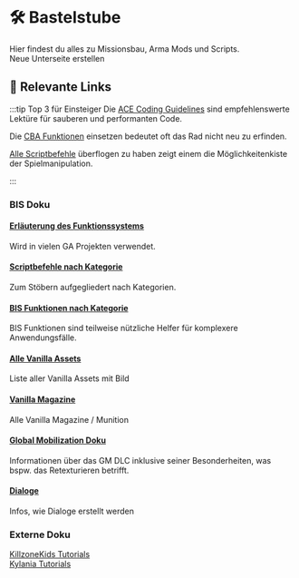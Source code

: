 # 🛠️ Bastelstube

Hier findest du alles zu Missionsbau, Arma Mods und Scripts.  
<GradGitHubLink link="/new/:branch/:dir/bastelstube">Neue Unterseite erstellen</GradGitHubLink>

## 🔗 Relevante Links

:::tip Top 3 für Einsteiger
Die [ACE Coding Guidelines](https://ace3mod.com/wiki/development/coding-guidelines.html) sind empfehlenswerte Lektüre für sauberen und performanten Code.

Die [CBA Funktionen](http://cbateam.github.io/CBA_A3/docs/index/Functions.html) einsetzen bedeutet oft das Rad nicht neu zu erfinden.

[Alle Scriptbefehle](https://community.bistudio.com/wiki/Category:Scripting_Commands_Arma_3) überflogen zu haben zeigt einem die Möglichkeitenkiste der Spielmanipulation.

:::

### BIS Doku

#### [Erläuterung des Funktionssystems](https://community.bistudio.com/wiki/Arma_3_Functions_Library)
Wird in vielen GA Projekten verwendet.

#### [Scriptbefehle nach Kategorie](https://community.bistudio.com/wiki/Scripting_Commands_by_Functionality)
Zum Stöbern aufgegliedert nach Kategorien.

#### [BIS Funktionen nach Kategorie](https://community.bistudio.com/wiki/Functions_by_Functionality) 
BIS Funktionen sind teilweise nützliche Helfer für komplexere Anwendungsfälle.

#### [Alle Vanilla Assets](https://community.bistudio.com/wiki/Arma_3_Assets)  
Liste aller Vanilla Assets mit Bild

#### [Vanilla Magazine](https://community.bistudio.com/wiki/Arma_3_CfgMagazines)
Alle Vanilla Magazine / Munition

#### [Global Mobilization Doku](https://community.bistudio.com/wiki/Category:Global_Mobilization) 
Informationen über das GM DLC inklusive seiner Besonderheiten, was bspw. das Retexturieren betrifft.

#### [Dialoge](https://community.bistudio.com/wiki/Dialog_Control)
Infos, wie Dialoge erstellt werden


### Externe Doku
[KillzoneKids Tutorials](http://killzonekid.com/category/tutorials/)  
[Kylania Tutorials](http://www.kylania.com/ex/)